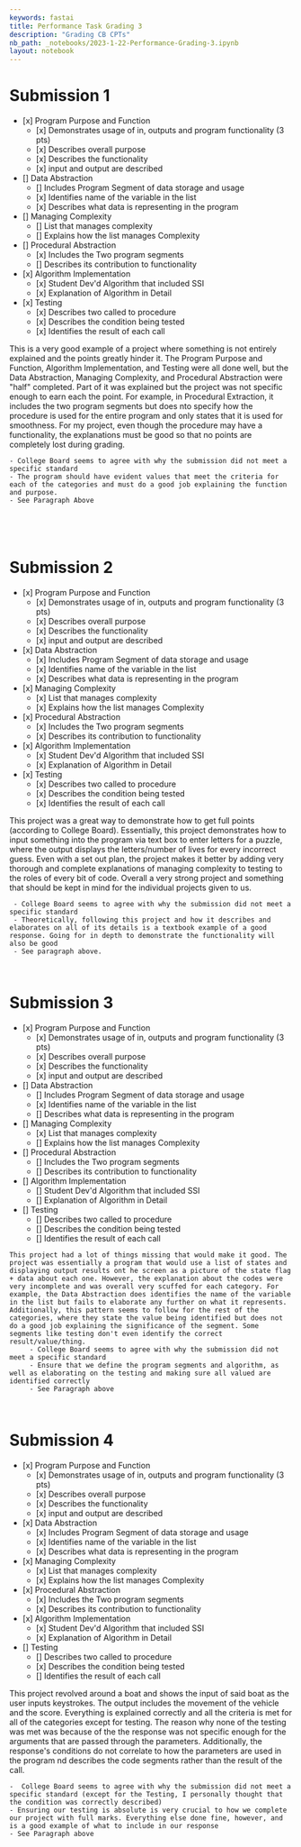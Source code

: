 ```yaml
---
keywords: fastai
title: Performance Task Grading 3
description: "Grading CB CPTs"
nb_path: _notebooks/2023-1-22-Performance-Grading-3.ipynb
layout: notebook
---
```


<!--
#################################################
### THIS FILE WAS AUTOGENERATED! DO NOT EDIT! ###
#################################################
# file to edit: _notebooks/2023-1-22-Performance-Grading-3.ipynb
-->

<div class="container" id="notebook-container">
        
<div class="cell border-box-sizing text_cell rendered"><div class="inner_cell">
<div class="text_cell_render border-box-sizing rendered_html">
<h1 id="Submission-1">Submission 1<a class="anchor-link" href="#Submission-1"> </a></h1><ul>
<li>[x] Program Purpose and Function<ul>
<li>[x] Demonstrates usage of in, outputs and program functionality (3 pts)</li>
<li>[x] Describes overall purpose</li>
<li>[x] Describes the functionality</li>
<li>[x] input and output are described</li>
</ul>
</li>
<li>[] Data Abstraction<ul>
<li>[] Includes Program Segment of data storage and usage</li>
<li>[x] Identifies name of the variable in the list</li>
<li>[x] Describes what data is representing in the program</li>
</ul>
</li>
<li>[] Managing Complexity<ul>
<li>[] List that manages complexity</li>
<li>[] Explains how the list manages Complexity</li>
</ul>
</li>
<li>[] Procedural Abstraction<ul>
<li>[x] Includes the Two program segments</li>
<li>[] Describes its contribution to functionality</li>
</ul>
</li>
<li>[x] Algorithm Implementation<ul>
<li>[x] Student Dev'd Algorithm that included SSI</li>
<li>[x] Explanation of Algorithm in Detail</li>
</ul>
</li>
<li>[x] Testing<ul>
<li>[x] Describes two called to procedure</li>
<li>[x] Describes the condition being tested</li>
<li>[x] Identifies the result of each call</li>
</ul>
</li>
</ul>
<p>This is a very good example of a project where something is not entirely explained and the points greatly hinder it. The Program Purpose and Function, Algorithm Implementation, and Testing were all done well, but the Data Abstraction, Managing Complexity, and Procedural Abstraction were "half" completed. Part of it was explained but the project was not specific enough to earn each the point. For example, in Procedural Extraction, it includes the two program segments but does nto specify how the procedure is used for the entire program and only states that it is used for smoothness. For my project, even though the procedure may have a functionality, the explanations must be good so that no points are completely lost during grading.</p>

<pre><code>- College Board seems to agree with why the submission did not meet a specific standard
- The program should have evident values that meet the criteria for each of the categories and must do a good job explaining the function and purpose.
- See Paragraph Above




</code></pre>
<h1 id="Submission-2">Submission 2<a class="anchor-link" href="#Submission-2"> </a></h1><ul>
<li>[x] Program Purpose and Function<ul>
<li>[x] Demonstrates usage of in, outputs and program functionality (3 pts)</li>
<li>[x] Describes overall purpose</li>
<li>[x] Describes the functionality</li>
<li>[x] input and output are described</li>
</ul>
</li>
<li>[x] Data Abstraction<ul>
<li>[x] Includes Program Segment of data storage and usage</li>
<li>[x] Identifies name of the variable in the list</li>
<li>[x] Describes what data is representing in the program</li>
</ul>
</li>
<li>[x] Managing Complexity<ul>
<li>[x] List that manages complexity</li>
<li>[x] Explains how the list manages Complexity</li>
</ul>
</li>
<li>[x] Procedural Abstraction<ul>
<li>[x] Includes the Two program segments</li>
<li>[x] Describes its contribution to functionality</li>
</ul>
</li>
<li>[x] Algorithm Implementation<ul>
<li>[x] Student Dev'd Algorithm that included SSI</li>
<li>[x] Explanation of Algorithm in Detail</li>
</ul>
</li>
<li>[x] Testing<ul>
<li>[x] Describes two called to procedure</li>
<li>[x] Describes the condition being tested</li>
<li>[x] Identifies the result of each call</li>
</ul>
</li>
</ul>
<p>This project was a great way to demonstrate how to get full points (according to College Board). Essentially, this project demonstrates how to input something into the program via text box to enter letters for a puzzle, where the output displays the letters/number of lives for every incorrect guess. Even with a set out plan, the project makes it better by adding very thorough and complete explanations of managing complexity to testing to the roles of every bit of code. Overall a very strong project and something that should be kept in mind for the individual projects given to us.</p>

<pre><code> - College Board seems to agree with why the submission did not meet a specific standard
 - Theoretically, following this project and how it describes and elaborates on all of its details is a textbook example of a good response. Going for in depth to demonstrate the functionality will also be good
 - See paragraph above.


</code></pre>
<h1 id="Submission-3">Submission 3<a class="anchor-link" href="#Submission-3"> </a></h1><ul>
<li>[x] Program Purpose and Function<ul>
<li>[x] Demonstrates usage of in, outputs and program functionality (3 pts)</li>
<li>[x] Describes overall purpose</li>
<li>[x] Describes the functionality</li>
<li>[x] input and output are described</li>
</ul>
</li>
<li>[] Data Abstraction<ul>
<li>[] Includes Program Segment of data storage and usage</li>
<li>[x] Identifies name of the variable in the list</li>
<li>[] Describes what data is representing in the program</li>
</ul>
</li>
<li>[] Managing Complexity<ul>
<li>[x] List that manages complexity</li>
<li>[] Explains how the list manages Complexity</li>
</ul>
</li>
<li>[] Procedural Abstraction<ul>
<li>[] Includes the Two program segments</li>
<li>[] Describes its contribution to functionality</li>
</ul>
</li>
<li>[] Algorithm Implementation<ul>
<li>[] Student Dev'd Algorithm that included SSI</li>
<li>[] Explanation of Algorithm in Detail</li>
</ul>
</li>
<li>[] Testing<ul>
<li>[] Describes two called to procedure</li>
<li>[] Describes the condition being tested</li>
<li>[] Identifies the result of each call</li>
</ul>
</li>
</ul>

<pre><code>This project had a lot of things missing that would make it good. The project was essentially a program that would use a list of states and displaying output results ont he screen as a picture of the state flag + data about each one. However, the explanation about the codes were very incomplete and was overall very scuffed for each category. For example, the Data Abstraction does identifies the name of the variable in the list but fails to elaborate any further on what it represents. Additionally, this pattern seems to follow for the rest of the categories, where they state the value being identified but does not do a good job explaining the significance of the segment. Some segments like testing don't even identify the correct result/value/thing.
     - College Board seems to agree with why the submission did not meet a specific standard
     - Ensure that we define the program segments and algorithm, as well as elaborating on the testing and making sure all valued are identified correctly
     - See Paragraph above


</code></pre>
<h1 id="Submission-4">Submission 4<a class="anchor-link" href="#Submission-4"> </a></h1><ul>
<li>[x] Program Purpose and Function<ul>
<li>[x] Demonstrates usage of in, outputs and program functionality (3 pts)</li>
<li>[x] Describes overall purpose</li>
<li>[x] Describes the functionality</li>
<li>[x] input and output are described</li>
</ul>
</li>
<li>[x] Data Abstraction<ul>
<li>[x] Includes Program Segment of data storage and usage</li>
<li>[x] Identifies name of the variable in the list</li>
<li>[x] Describes what data is representing in the program</li>
</ul>
</li>
<li>[x] Managing Complexity<ul>
<li>[x] List that manages complexity</li>
<li>[x] Explains how the list manages Complexity</li>
</ul>
</li>
<li>[x] Procedural Abstraction<ul>
<li>[x] Includes the Two program segments</li>
<li>[x] Describes its contribution to functionality</li>
</ul>
</li>
<li>[x] Algorithm Implementation<ul>
<li>[x] Student Dev'd Algorithm that included SSI</li>
<li>[x] Explanation of Algorithm in Detail</li>
</ul>
</li>
<li>[] Testing<ul>
<li>[] Describes two called to procedure</li>
<li>[x] Describes the condition being tested</li>
<li>[] Identifies the result of each call</li>
</ul>
</li>
</ul>
<p>This project revolved around a boat and shows the input of said boat as the user inputs keystrokes. The output includes the movement of the vehicle and the score. Everything is explained correctly and all the criteria is met for all of the categories except for testing. The reason why none of the testing was met was because of the the response was not specific enough for the arguments that are passed through the parameters. Additionally, the response's conditions do not correlate to how the parameters are used in the program nd describes the code segments rather than the result of the call.</p>

<pre><code>-  College Board seems to agree with why the submission did not meet a specific standard (except for the Testing, I personally thought that the condition was correctly described)
- Ensuring our testing is absolute is very crucial to how we complete our project with full marks. Everything else done fine, however, and is a good example of what to include in our response
- See Paragraph above</code></pre>

</div>
</div>
</div>
</div>
 

